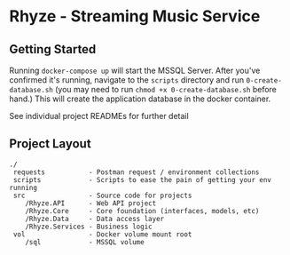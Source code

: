 # Rhyze - Streaming Music Service

## Getting Started

Running `docker-compose up` will start the MSSQL Server. After you've confirmed it's running, navigate to the `scripts` directory
and run `0-create-database.sh` (you may need to run `chmod +x 0-create-database.sh` before hand.)  This will create the application 
database in the docker container.

See individual project READMEs for further detail

## Project Layout

```
./
 requests           - Postman request / environment collections
 scripts            - Scripts to ease the pain of getting your env running
 src                - Source code for projects
    /Rhyze.API      - Web API project
    /Rhyze.Core     - Core foundation (interfaces, models, etc)
    /Rhyze.Data     - Data access layer
    /Rhyze.Services - Business logic
 vol                - Docker volume mount root
    /sql            - MSSQL volume
```